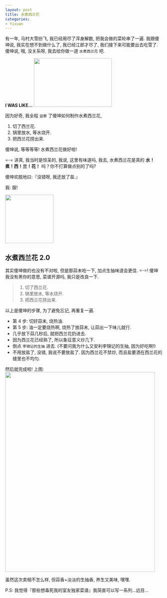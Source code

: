 ```yaml
---
layout: post
title: 水煮西兰花
categories:
- Yixuan
---
```


有一年, 马村大雪纷飞, 我已经用尽了浑身解数, 把我会做的菜轮串了一遍. 我跟傻坤说, 我实在想不到做什么了, 我已经江郎才尽了, 我们接下来可能要出去吃雪了. 傻坤说, 哦, 没关系呀, 我去给你做一道 `水煮西兰花` 吧.

**I WAS LIKE...**
<img width="250" height="156" class="img-responsive" src="http://openmindclub.qiniudn.com/Yixuan/image/gonnaDie.jpg">

因为好奇, 我全程 `监察` 了傻坤如何制作水煮西兰花,

1. 切了西兰花.
2. 锅里放水, 等水烧开.
3. 把西兰花捞出来.

傻坤说, 等等等等! 水煮西兰花做好啦!

=-= 讲真, 我当时是惊呆的, 我说, 这里有味道吗, 我去, 水煮西兰花是真的 **水！煮！西！兰！花！** 吗？你不打算做点别的了吗?

傻坤欢脱地曰:『没错呀, 我还放了盐.』

我: 服!

<img width="155" height="155" class="img-responsive" src="http://openmindclub.qiniudn.com/Yixuan/image/shocked.jpeg">


## 水煮西兰花 2.0

其实傻坤做的也没有不对啦, 但是那蒜末呛一下, 加点生抽味道会更佳. =-=! 傻坤我没有黑你的意思, 菜谱开源吗, 我只是改良一下.

> 1. 切了西兰花.
> 2. 锅里放水, 等水烧开.
> 3. 把西兰花捞出来.

以上是傻坤的步骤, 为了避免忘记, 再重复一遍.

  * 第 4 步: 切好蒜末, 烧热油.
  * 第 5 步: 油一定要烧热啊, 烧热了放蒜末, 让蒜出一下味儿就行.
  * 几乎放下蒜几秒后, 就把西兰花扔进去.
  * 因为西兰花已经熟了, 所以象征意义炒几下.
  * 倒点 `李锦记的生抽` 进去. (不要问我为什么又安利李锦记的生抽, 因为好吃啊!)
  * 不用放盐了, 没错, 我说不要放盐了. 因为西兰花不禁炒, 而且盐要洒在西兰花的缝里也不均匀.

然后就完成啦! 上图:
<img width="480" height="640" class="img-responsive" src="http://openmindclub.qiniudn.com/Yixuan/image/brocc.jpg">

虽然这次卖相不怎么样, 但蒜香+淡淡的生抽香, 养生又美味, 嘿嘿.

P.S: 我觉得『那些想毒死我的室友独家菜谱』我简直可以写一系列...远目...
